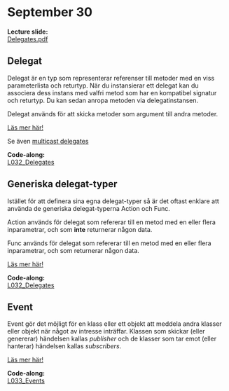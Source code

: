 # September 30

**Lecture slide:**  
[Delegates.pdf](https://github.com/everyloop/NET24-Csharp/blob/master/Resources/Delegates.pdf)

## Delegat

Delegat är en typ som representerar referenser till metoder med en viss parameterlista och returtyp. När du instansierar ett delegat kan du associera dess instans med valfri metod som har en kompatibel signatur och returtyp. Du kan sedan anropa metoden via delegatinstansen.

Delegat används för att skicka metoder som argument till andra metoder.

[Läs mer här!](https://learn.microsoft.com/en-us/dotnet/csharp/programming-guide/delegates/)

Se även [multicast delegates](https://www.geeksforgeeks.org/multicast-delegates-in-c-sharp/)

**Code-along:**  
[L032_Delegates](https://github.com/everyloop/NET24-Csharp/blob/master/Code-alongs/L032_Delegates/Program.cs)

## Generiska delegat-typer

Istället för att definera sina egna delegat-typer så är det oftast enklare att använda de generiska delegat-typerna Action<T> och Func<T>.

Action används för delegat som refererar till en metod med en eller flera inparametrar, och som **inte** returnerar någon data.

Func används för delegat som refererar till en metod med en eller flera inparametrar, och som returnerar någon data.

[Läs mer här!](https://dev.to/theramoliya/action-and-func-delegates-in-c-2mg5)

**Code-along:**  
[L032_Delegates](https://github.com/everyloop/NET24-Csharp/blob/master/Code-alongs/L032_Delegates/Program.cs)

## Event

Event gör det möjligt för en klass eller ett objekt att meddela andra klasser eller objekt när något av intresse inträffar. Klassen som skickar (eller genererar) händelsen kallas *publisher* och de klasser som tar emot (eller hanterar) händelsen kallas *subscribers*.

[Läs mer här!](https://learn.microsoft.com/en-us/dotnet/csharp/programming-guide/events/)

**Code-along:**  
[L033_Events](https://github.com/everyloop/NET24-Csharp/tree/master/Code-alongs/L033_Events)
